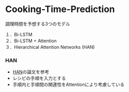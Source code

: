 # Cooking-Time-Prediction
調理時間を予想する3つのモデル

１．Bi-LSTM  
２．Bi-LSTM + Attention  
３．Hierarchical Attention Networks (HAN)  
### HAN
- [HAN](https://www.aclweb.org/anthology/N16-1174/)の論文を参考
- レシピの手順を入力とする
- 手順内と手順間の関連性をAttentionにより考慮している


